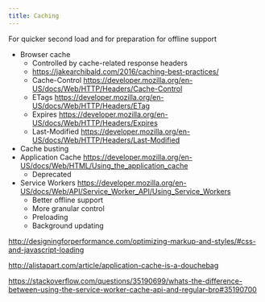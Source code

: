 ```yaml
---
title: Caching
---
```


For quicker second load and for preparation for offline support

* Browser cache
	* Controlled by cache-related response headers
	* https://jakearchibald.com/2016/caching-best-practices/
	* Cache-Control https://developer.mozilla.org/en-US/docs/Web/HTTP/Headers/Cache-Control
	* ETags https://developer.mozilla.org/en-US/docs/Web/HTTP/Headers/ETag
	* Expires https://developer.mozilla.org/en-US/docs/Web/HTTP/Headers/Expires
	* Last-Modified https://developer.mozilla.org/en-US/docs/Web/HTTP/Headers/Last-Modified
* Cache busting
* Application Cache https://developer.mozilla.org/en-US/docs/Web/HTML/Using_the_application_cache
	* Deprecated
* Service Workers https://developer.mozilla.org/en-US/docs/Web/API/Service_Worker_API/Using_Service_Workers
	* Better offline support
	* More granular control
	* Preloading
	* Background updating

http://designingforperformance.com/optimizing-markup-and-styles/#css-and-javascript-loading

http://alistapart.com/article/application-cache-is-a-douchebag

https://stackoverflow.com/questions/35190699/whats-the-difference-between-using-the-service-worker-cache-api-and-regular-bro#35190700
